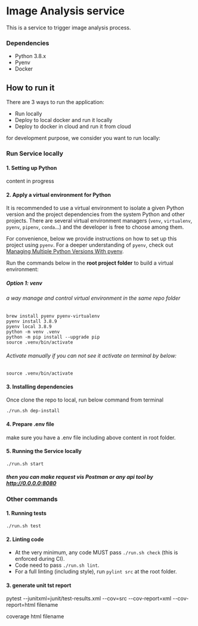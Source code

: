 # Image Analysis service
This is a service to trigger image analysis process.


### Dependencies

- Python 3.8.x
- Pyenv
- Docker

## How to run it
There are 3 ways to run the application:
* Run locally
* Deploy to local docker and run it locally
* Deploy to docker in cloud and run it from cloud

for development purpose, we consider you want to run locally:

### Run Service locally
#### 1. Setting up Python
content in progress

#### 2. Apply a virtual environment for Python

It is recommended to use a virtual environment to isolate a given Python version and the project dependencies from the system Python and other projects.
There are several virtual environment managers (`venv`, `virtualenv`, `pyenv`, `pipenv`, `conda`...) and the developer is free to choose among them.

For convenience, below we provide instructions on how to set up this project using `pyenv`.
For a deeper understanding of `pyenv`, check out [Managing Multiple Python Versions With pyenv](https://realpython.com/intro-to-pyenv/).


Run the commands below in the **root project folder** to build a virtual environment:
##### Option 1: venv
###### a way manage and control virtual environment in the same repo folder
```
brew install pyenv pyenv-virtualenv
pyenv install 3.8.9
pyenv local 3.8.9
python -m venv .venv
python -m pip install --upgrade pip
source .venv/bin/activate

```
###### Activate manually if you can not see it activate on terminal by below:
```
source .venv/bin/activate
```

#### 3. Installing dependencies
Once clone the repo to local, run below command from terminal
```
./run.sh dep-install
```

#### 4. Prepare .env file
make sure you have a .env file including above content in root folder.


#### 5. Running the Service locally

```
./run.sh start
```


##### then you can make request vis Postman or any api tool by http://0.0.0.0:8080


### Other commands
#### 1. Running tests

```
./run.sh test
```
#### 2. Linting code

- At the very minimum, any code MUST pass `./run.sh check` (this is enforced during CI).
- Code need to pass `./run.sh lint`.
- For a full linting (including style), run `pylint src` at the root folder.


#### 3. generate unit tst report
pytest --junitxml=junit/test-results.xml --cov=src --cov-report=xml --cov-report=html filename

coverage html filename